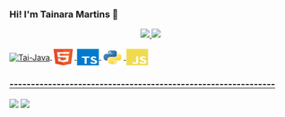 ### Hi! I'm Tainara Martins 👋

<div align="center">
  <a href="https://github.com/tai-martins">
  <img height="180em" src="https://github-readme-stats.vercel.app/api?username=tai-martins&show_icons=true&theme=dracula&include_all_commits=true&count_private=true"/>
  <img height="180em" src="https://github-readme-stats.vercel.app/api/top-langs/?username=tai-martins&layout=compact&langs_count=7&theme=dracula"/>
</div>

<div style="display: inline_block"><br>
  <img align="center" alt="Tai-Java" height="30" width="40" src="https://cdn.jsdelivr.net/gh/devicons/devicon/icons/java/java-original.svg" />
  <img align="center" alt="Tai-HTML" height="30" width="40" src="https://raw.githubusercontent.com/devicons/devicon/master/icons/html5/html5-original.svg">
  <img align="center" alt="Tai-Ts" height="30" width="40" src="https://raw.githubusercontent.com/devicons/devicon/master/icons/typescript/typescript-plain.svg">
  <img align="center" alt="Tai-Python" height="30" width="40" src="https://raw.githubusercontent.com/devicons/devicon/master/icons/python/python-original.svg">
  <img align="center" alt="Tai-Js" height="30" width="40" src="https://raw.githubusercontent.com/devicons/devicon/master/icons/javascript/javascript-plain.svg">
</div>

### --------------------------------------------------------------


<div> 
  <a href="https://www.linkedin.com/in/tainara-martins-b3741a231/" target="_blank"><img src="https://img.shields.io/badge/LinkedIn-0077B5?style=for-the-badge&logo=linkedin&logoColor=white" target="_blank"></a>
  <a href="https://tai-martins.github.io/Dev-Links/" target="_blank"><img src="https://img.shields.io/badge/linktree-39E09B?style=for-the-badge&logo=linktree&logoColor=white"_blank"></a>
